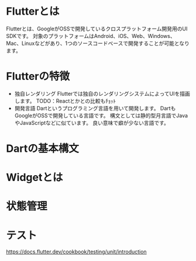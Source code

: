 # Flutterとは
Flutterとは、GoogleがOSSで開発しているクロスプラットフォーム開発用のUI SDKです。
対象のプラットフォームはAndroid、iOS、Web、Windows、Mac、Linuxなどがあり、1つのソースコードベースで開発することが可能となります。

# Flutterの特徴
* 独自レンダリング
Flutterでは独自のレンダリングシステムによってUIを描画します。
TODO：Reactとかとの比較もﾁｮｯﾄ
* 開発言語
Dartというプログラミング言語を用いて開発します。
DartもGoogleがOSSで開発している言語です。
構文としては静的型月言語でJavaやJavaScriptなどに似ています。
良い意味で癖が少ない言語です。



# Dartの基本構文

# Widgetとは

# 状態管理

# テスト
https://docs.flutter.dev/cookbook/testing/unit/introduction